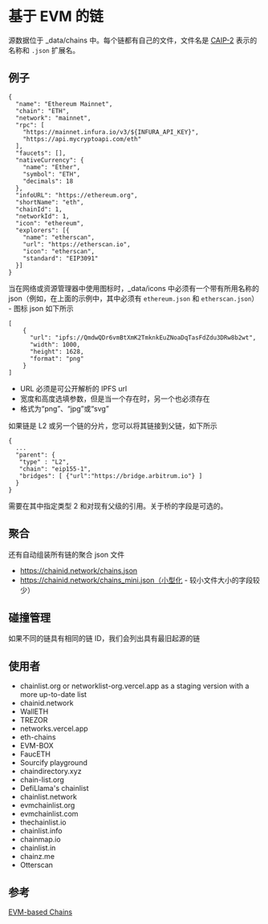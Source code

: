 # 基于 EVM 的链
源数据位于 _data/chains 中。每个链都有自己的文件，文件名是 [CAIP-2](https://github.com/ChainAgnostic/CAIPs/blob/master/CAIPs/caip-2.md) 表示的名称和 `.json` 扩展名。
## 例子
	{
	  "name": "Ethereum Mainnet",
	  "chain": "ETH",
	  "network": "mainnet",
	  "rpc": [
	    "https://mainnet.infura.io/v3/${INFURA_API_KEY}",
	    "https://api.mycryptoapi.com/eth"
	  ],
	  "faucets": [],
	  "nativeCurrency": {
	    "name": "Ether",
	    "symbol": "ETH",
	    "decimals": 18
	  },
	  "infoURL": "https://ethereum.org",
	  "shortName": "eth",
	  "chainId": 1,
	  "networkId": 1,
	  "icon": "ethereum",
	  "explorers": [{
	    "name": "etherscan",
	    "url": "https://etherscan.io",
	    "icon": "etherscan",
	    "standard": "EIP3091"
	  }]
	}
当在网络或资源管理器中使用图标时，_data/icons 中必须有一个带有所用名称的 json（例如，在上面的示例中，其中必须有 `ethereum.json` 和 `etherscan.json`） - 图标 json 如下所示

	[
	    {
	      "url": "ipfs://QmdwQDr6vmBtXmK2TmknkEuZNoaDqTasFdZdu3DRw8b2wt",
	      "width": 1000,
	      "height": 1628,
	      "format": "png"
	    }
	]

- URL 必须是可公开解析的 IPFS url
- 宽度和高度选填参数，但是当一个存在时，另一个也必须存在
- 格式为“png”、“jpg”或“svg”

如果链是 L2 或另一个链的分片，您可以将其链接到父链，如下所示

	{
	  ...
	  "parent": {
	   "type" : "L2",
	   "chain": "eip155-1",
	   "bridges": [ {"url":"https://bridge.arbitrum.io"} ]
	  }
	}
需要在其中指定类型 2 和对现有父级的引用。关于桥的字段是可选的。

## 聚合
还有自动组装所有链的聚合 json 文件

- https://chainid.network/chains.json
- https://chainid.network/chains_mini.json（小型化 - 较小文件大小的字段较少）

## 碰撞管理
如果不同的链具有相同的链 ID，我们会列出具有最旧起源的链
## 使用者
- chainlist.org or networklist-org.vercel.app as a staging version with a more up-to-date list
- chainid.network
- WallETH
- TREZOR
- networks.vercel.app
- eth-chains
- EVM-BOX
- FaucETH
- Sourcify playground
- chaindirectory.xyz
- chain-list.org
- DefiLlama's chainlist
- chainlist.network
- evmchainlist.org
- evmchainlist.com
- thechainlist.io
- chainlist.info
- chainmap.io
- chainlist.in
- chainz.me
- Otterscan

## 参考
[EVM-based Chains](https://github.com/ethereum-lists/chains)		
	